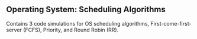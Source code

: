 ## Operating System: Scheduling Algorithms <br>
Contains 3 code simulations for OS scheduling algorithms, First-come-first-server (FCFS), Priority, and Round Robin (RR).
